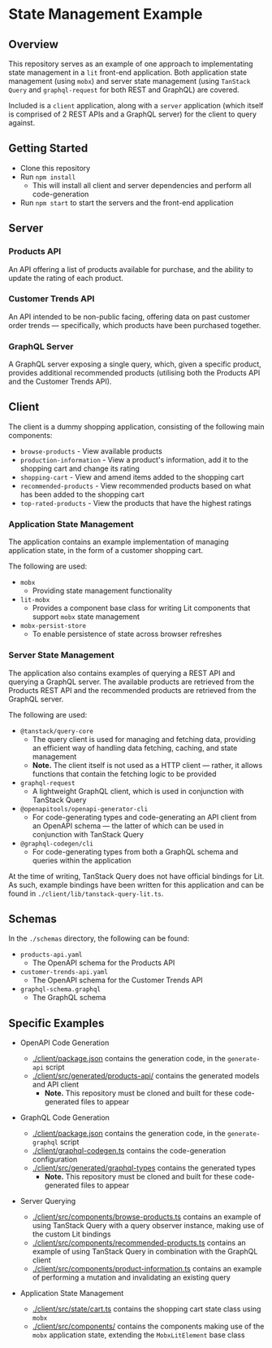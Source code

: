 # State Management Example

## Overview

This repository serves as an example of one approach to implementating state management in a `lit` front-end application. Both application state management (using `mobx`) and server state management (using `TanStack Query` and `graphql-request` for both REST and GraphQL) are covered.

Included is a `client` application, along with a `server` application (which itself is comprised of 2 REST APIs and a GraphQL server) for the client to query against.

## Getting Started

- Clone this repository
- Run `npm install`
  - This will install all client and server dependencies and perform all code-generation
- Run `npm start` to start the servers and the front-end application

## Server

### Products API

An API offering a list of products available for purchase, and the ability to update the rating of each product.

### Customer Trends API

An API intended to be non-public facing, offering data on past customer order trends — specifically, which products have been purchased together.

### GraphQL Server

A GraphQL server exposing a single query, which, given a specific product, provides additional recommended products (utilising both the Products API and the Customer Trends API).

## Client

The client is a dummy shopping application, consisting of the following main components:
- `browse-products` - View available products
- `production-information` - View a product's information, add it to the shopping cart and change its rating
- `shopping-cart` - View and amend items added to the shopping cart
- `recommended-products` - View recommended products based on what has been added to the shopping cart
- `top-rated-products` - View the products that have the highest ratings
 
### Application State Management

The application contains an example implementation of managing application state, in the form of a customer shopping cart.

The following are used:

- `mobx`
  - Providing state management functionality
- `lit-mobx`
  - Provides a component base class for writing Lit components that support `mobx` state management
- `mobx-persist-store`
  - To enable persistence of state across browser refreshes

### Server State Management

The application also contains examples of querying a REST API and querying a GraphQL server. The available products are retrieved from the Products REST API and the recommended products are retrieved from the GraphQL server.

The following are used:

- `@tanstack/query-core`
  - The query client is used for managing and fetching data, providing an efficient way of handling data fetching, caching, and state management
  - **Note.** The client itself is not used as a HTTP client — rather, it allows functions that contain the fetching logic to be provided
- `graphql-request`
  - A lightweight GraphQL client, which is used in conjunction with TanStack Query
- `@openapitools/openapi-generator-cli`
  - For code-generating types and code-generating an API client from an OpenAPI schema — the latter of which can be used in conjunction with TanStack Query
- `@graphql-codegen/cli`
  - For code-generating types from both a GraphQL schema and queries within the application

At the time of writing, TanStack Query does not have official bindings for Lit. As such, example bindings have been written for this application and can be found in `./client/lib/tanstack-query-lit.ts`.

## Schemas

In the `./schemas` directory, the following can be found:

- `products-api.yaml`
  - The OpenAPI schema for the Products API
- `customer-trends-api.yaml`
  - The OpenAPI schema for the Customer Trends API
- `graphql-schema.graphql`
  - The GraphQL schema

## Specific Examples

- OpenAPI Code Generation

  - [./client/package.json](./client/package.json) contains the generation code, in the `generate-api` script
  - [./client/src/generated/products-api/](./client/src/generated/products-api/) contains the generated models and API client 
    - **Note.** This repository must be cloned and built for these code-generated files to appear

- GraphQL Code Generation

  - [./client/package.json](./client/package.json) contains the generation code, in the `generate-graphql` script
  - [./client/graphql-codegen.ts](./client/graphql-codegen.ts) contains the code-generation configuration
  - [./client/src/generated/graphql-types](./client/src/generated/graphql-types) contains the generated types
    - **Note.** This repository must be cloned and built for these code-generated files to appear

- Server Querying

  - [./client/src/components/browse-products.ts](./client/src/components/browse-products.ts) contains an example of using TanStack Query with a query observer instance, making use of the custom Lit bindings
  - [./client/src/components/recommended-products.ts](./client/src/components/recommended-products.ts) contains an example of using TanStack Query in combination with the GraphQL client
  - [./client/src/components/product-information.ts](./client/src/components/product-information.ts) contains an example of performing a mutation and invalidating an existing query

- Application State Management
  - [./client/src/state/cart.ts](./client/src/state/cart.ts) contains the shopping cart state class using `mobx`
  - [./client/src/components/](./client/src/components/) contains the components making use of the `mobx` application state, extending the `MobxLitElement` base class
